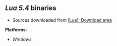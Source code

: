 *Lua 5.4* binaries
------------------

- Sources downloaded from [[Lua]: Download area](https://www.lua.org/ftp)

**Platforms**:
- *Windows*

